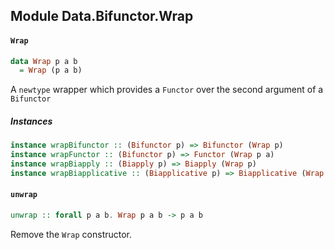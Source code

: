 ## Module Data.Bifunctor.Wrap

#### `Wrap`

``` purescript
data Wrap p a b
  = Wrap (p a b)
```

A `newtype` wrapper which provides a `Functor` over the second argument of
a `Bifunctor`

##### Instances
``` purescript
instance wrapBifunctor :: (Bifunctor p) => Bifunctor (Wrap p)
instance wrapFunctor :: (Bifunctor p) => Functor (Wrap p a)
instance wrapBiapply :: (Biapply p) => Biapply (Wrap p)
instance wrapBiapplicative :: (Biapplicative p) => Biapplicative (Wrap p)
```

#### `unwrap`

``` purescript
unwrap :: forall p a b. Wrap p a b -> p a b
```

Remove the `Wrap` constructor.



